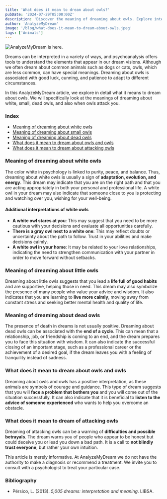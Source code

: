 ```yaml
---
title: 'What does it mean to dream about owls?'
pubDate: '2024-07-29T05:00:00Z'
description: 'Discover the meaning of dreaming about owls. Explore interpretations of white owls, small owls, dead owls, and more.'
author: 'AnalyzeMyDream'
image: '/blog/what-does-it-mean-to-dream-about-owls.jpeg'
tags: ['Animals']
---
```


![AnalyzeMyDream is here.](/blog/what-does-it-mean-to-dream-about-owls.jpeg)

Dreams can be interpreted in a variety of ways, and psychoanalysis offers tools to understand the elements that appear in our dream visions. Although we often dream about common animals such as dogs or cats, owls, which are less common, can have special meanings. Dreaming about owls is associated with good luck, cunning, and patience to adapt to different circumstances.

In this AnalyzeMyDream article, we explore in detail what it means to dream about owls. We will specifically look at the meanings of dreaming about white, small, dead owls, and also when owls attack you.

### Index

- [Meaning of dreaming about white owls](#meaning-of-dreaming-about-white-owls)
- [Meaning of dreaming about small owls](#meaning-of-dreaming-about-small-owls)
- [Meaning of dreaming about dead owls](#meaning-of-dreaming-about-dead-owls)
- [What does it mean to dream about owls and owls](#what-does-it-mean-to-dream-about-owls-and-owls)
- [What does it mean to dream about attacking owls](#what-does-it-mean-to-dream-about-attacking-owls)

### Meaning of dreaming about white owls

The color white in psychology is linked to purity, peace, and balance. Thus, dreaming about white owls is usually a sign of **adaptation, evolution, and energy**. This dream may indicate that you are on the right path and that you are acting appropriately in both your personal and professional life. A white owl in your dream may also indicate that someone close to you is protecting and watching over you, wishing for your well-being.

#### Additional interpretations of white owls

- **A white owl stares at you**: This may suggest that you need to be more cautious with your decisions and evaluate all opportunities carefully.
- **There is a gray owl next to a white one**: This may reflect doubts or uncertainty about the path to follow. Trust in your abilities and make decisions calmly.
- **A white owl in your home**: It may be related to your love relationships, indicating the need to strengthen communication with your partner in order to move forward without setbacks.

### Meaning of dreaming about little owls

Dreaming about little owls suggests that you lead a **life full of good habits** and are supportive, helping those in need. This dream may also symbolize the presence of many people who value your advice and wisdom. It also indicates that you are learning to **live more calmly**, moving away from constant stress and seeking better mental health and quality of life.

### Meaning of dreaming about dead owls

The presence of death in dreams is not usually positive. Dreaming about dead owls can be associated with the **end of a cycle**. This can mean that a relationship, job, or friendship is coming to an end, and the dream prepares you to face this situation with wisdom. It can also indicate the successful closing of an important stage, such as a professional career or the achievement of a desired goal, if the dream leaves you with a feeling of tranquility instead of sadness.

### What does it mean to dream about owls and owls

Dreaming about owls and owls has a positive interpretation, as these animals are symbols of courage and guidance. This type of dream suggests that you will **face a problem that bothers you** and you will come out of the situation successfully. It can also indicate that it is beneficial to **listen to the advice of someone experienced** who wants to help you overcome an obstacle.

### What does it mean to dream of attacking owls

Dreaming of attacking owls can be a warning of **difficulties and possible betrayals**. The dream warns you of people who appear to be honest but could deceive you or lead you down a bad path. It is a call to **not blindly trust everyone**, but rather your own intuition. 

This article is merely informative. At AnalyzeMyDream we do not have the authority to make a diagnosis or recommend a treatment. We invite you to consult with a psychologist to treat your particular case.

### Bibliography

- Pérsico, L. (2013). *5,005 dreams: interpretation and meaning*. LIBSA.
